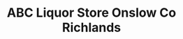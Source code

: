 ---
title: "ABC Liquor Store Onslow Co Richlands"
url: /richlands/abc-liquor-store-onslow-co-richlands/
shop: alcohol
---